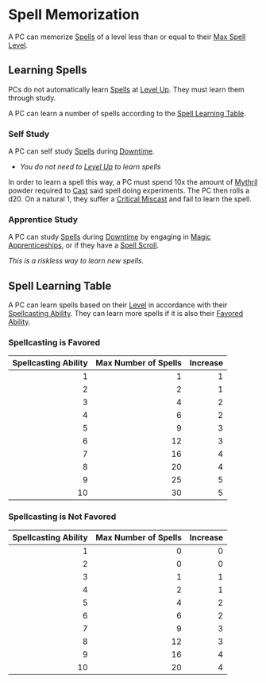 # Spell Memorization

A PC can memorize [Spells](Spells.md) of a level less than or equal to their [Max Spell Level](../Spells/Spell%20Level.md#Max%20Spell%20Level).

## Learning Spells

PCs do not automatically learn [Spells](Spells.md) at [Level Up](../../Player%20Characters/Derived%20Statistics/Level.md#Level%20Up). They must learn them through study.

A PC can learn a number of spells according to the [Spell Learning Table](Spell%20Memorization.md#Spell%20Learning%20Table).

### Self Study

A PC can self study [Spells](Spells.md) during [Downtime](../../Player%20Characters/Derived%20Statistics/Level.md#Downtime).

- *You do not need to [Level Up](../../Player%20Characters/Derived%20Statistics/Level.md#Level%20Up) to learn spells*

In order to learn a spell this way, a PC must spend 10x the amount of [Mythril](../Mythril.md) powder required to [Cast](Spellcasting.md) said spell doing experiments. The PC then rolls a d20. On a natural 1, they suffer a [Critical Miscast](../../Game%20Procedures/Die%20Rolling%20Mechanics/Critical%20Miscast.md) and fail to learn the spell.

### Apprentice Study

A PC can study [Spells](Spells.md) during [Downtime](../../Player%20Characters/Derived%20Statistics/Level.md#Downtime) by engaging in [Magic Apprenticeships](Magic%20Apprenticeships.md), or if they have a [Spell Scroll](Spell%20Scrolls.md).

*This is a riskless way to learn new spells.*

## Spell Learning Table

A PC can learn spells based on their [Level](../../Player%20Characters/Derived%20Statistics/Level.md) in accordance with their [Spellcasting Ability](The%20Spellcasting%20Disciplines/Spellcasting%20Ability.md). They can learn more spells if it is also their [Favored Ability](../../Player%20Characters/Backgrounds/Favored%20Ability.md).

### Spellcasting is Favored

| Spellcasting Ability | Max Number of Spells | Increase |
| -------------------: | -------------------: | -------: |
|                    1 |                    1 |        1 |
|                    2 |                    2 |        1 |
|                    3 |                    4 |        2 |
|                    4 |                    6 |        2 |
|                    5 |                    9 |        3 |
|                    6 |                   12 |        3 |
|                    7 |                   16 |        4 |
|                    8 |                   20 |        4 |
|                    9 |                   25 |        5 |
|                   10 |                   30 |        5 |

### Spellcasting is Not Favored

| Spellcasting Ability | Max Number of Spells | Increase |
| -------------------: | -------------------: | -------: |
|                    1 |                    0 |        0 |
|                    2 |                    0 |        0 |
|                    3 |                    1 |        1 |
|                    4 |                    2 |        1 |
|                    5 |                    4 |        2 |
|                    6 |                    6 |        2 |
|                    7 |                    9 |        3 |
|                    8 |                   12 |        3 |
|                    9 |                   16 |        4 |
|                   10 |                   20 |        4 |
